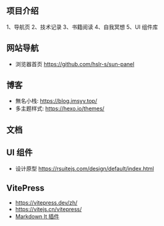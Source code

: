 ## 项目介绍

1、导航页
2、技术记录
3、书籍阅读
4、自我冥想
5、UI 组件库

## 网站导航

- 浏览器首页 <https://github.com/hslr-s/sun-panel>

## 博客

- 無名小栈: <https://blog.imsyy.top/>
- 多主题样式: <https://hexo.io/themes/>

## 文档

## UI 组件

- 设计原型 <https://rsuitejs.com/design/default/index.html>

## VitePress

- <https://vitepress.dev/zh/>
- <https://vitejs.cn/vitepress/>
- [Markdown It 插件](https://mdit-plugins.github.io/zh/)
